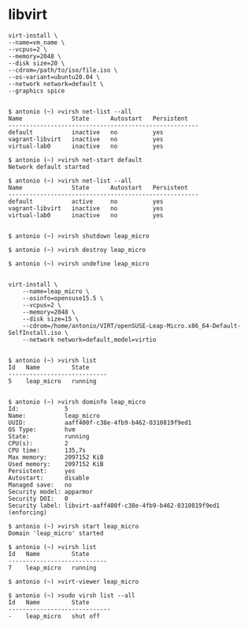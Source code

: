 
# libvirt

    virt-install \
    --name=vm_name \
    --vcpus=2 \
    --memory=2048 \
    --disk size=20 \
    --cdrom=/path/to/iso/file.iso \
    --os-variant=ubuntu20.04 \
    --network network=default \
    --graphics spice


    $ antonio (~) >virsh net-list --all
    Name              State      Autostart   Persistent
    ------------------------------------------------------
    default           inactive   no          yes
    vagrant-libvirt   inactive   no          yes
    virtual-lab0      inactive   no          yes

    $ antonio (~) >virsh net-start default
    Network default started

    $ antonio (~) >virsh net-list --all
    Name              State      Autostart   Persistent
    ------------------------------------------------------
    default           active     no          yes
    vagrant-libvirt   inactive   no          yes
    virtual-lab0      inactive   no          yes


    $ antonio (~) >virsh shutdown leap_micro

    $ antonio (~) >virsh destroy leap_micro

    $ antonio (~) >virsh undefine leap_micro


    virt-install \
        --name=leap_micro \
        --osinfo=opensuse15.5 \
        --vcpus=2 \
        --memory=2048 \
        --disk size=15 \
        --cdrom=/home/antonio/VIRT/openSUSE-Leap-Micro.x86_64-Default-SelfInstall.iso \
        --network network=default,model=virtio


    $ antonio (~) >virsh list
    Id   Name         State
    ----------------------------
    5    leap_micro   running


    $ antonio (~) >virsh dominfo leap_micro
    Id:             5
    Name:           leap_micro
    UUID:           aaff400f-c38e-4fb9-b462-0310819f9ed1
    OS Type:        hvm
    State:          running
    CPU(s):         2
    CPU time:       135,7s
    Max memory:     2097152 KiB
    Used memory:    2097152 KiB
    Persistent:     yes
    Autostart:      disable
    Managed save:   no
    Security model: apparmor
    Security DOI:   0
    Security label: libvirt-aaff400f-c38e-4fb9-b462-0310819f9ed1 (enforcing)

    $ antonio (~) >virsh start leap_micro
    Domain 'leap_micro' started

    $ antonio (~) >virsh list
    Id   Name         State
    ----------------------------
    7    leap_micro   running

    $ antonio (~) >virt-viewer leap_micro

    $ antonio (~) >sudo virsh list --all
    Id   Name         State
    -----------------------------
    -    leap_micro   shut off

